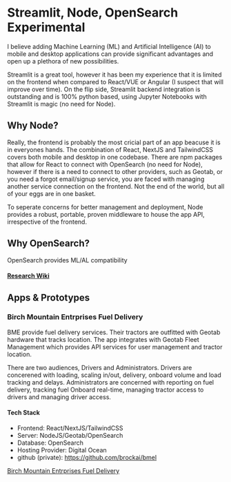 # Streamlit, Node, OpenSearch Experimental

I believe adding Machine Learning (ML) and Artificial Intelligence (AI) to mobile and desktop applications can provide significant advantages and open up a plethora of new possibilities.

Streamlit is a great tool, however it has been my experience that it is limited on the frontend when compared to React/VUE or Angular (I suspect that will improve over time). On the flip side, Streamlit backend integration is outstanding and is 100% python based, using Jupyter Notebooks with Streamlit is magic (no need for Node). 

## Why Node?
Really, the frontend is probably the most cricial part of an app beacuse it is in everyones hands. The combination of React, NextJS and TailwindCSS covers both mobile and desktop in one codebase. There are npm packages that allow for React to connect with OpenSearch (no need for Node), however if there is a need to connect to other providers, such as Geotab, or you need a forgot email/signup service, you are faced with managing another service connection on the frontend. Not the end of the world, but all of your eggs are in one basket.

To seperate concerns for better management and deployment, Node provides a robust, portable, proven middleware to house the app API, irrespective of the frontend. 

## Why OpenSearch?
OpenSearch provides ML/AL compatibility

#### <a href="https://github.com/brockai/brockai/wiki" target="_blank">Research Wiki</a>

## Apps & Prototypes

### Birch Mountain Entrprises Fuel Delivery

BME provide fuel delivery services. Their tractors are outfitted with Geotab hardware that tracks location. The app integrates with Geotab Fleet Management which provides API services for user management and tractor location. 

There are two audiences, Drivers and Administrators. Drivers are concerened with loading, scaling in/out, delivery, onboard volume and load tracking and delays. Administrators are concerned with reporting on fuel delivery, tracking fuel Onboard real-time, managing tractor access to drivers and managing driver access.

#### Tech Stack
- Frontend: React/NextJS/TailwindCSS
- Server: NodeJS/Geotab/OpenSearch
- Database: OpenSearch
- Hosting Provider: Digital Ocean
- github (private): https://github.com/brockai/bmel

<a href="https://bme.brockai.com" target="_blank">Birch Mountain Entrprises Fuel Delivery</a>
